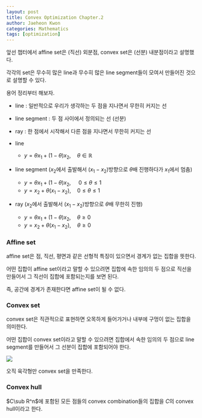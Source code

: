 ```yaml
---
layout: post
title: Convex Optimization Chapter.2
author: Jaeheon Kwon
categories: Mathematics
tags: [optimization]
---
```




앞선 챕터에서 affine set은 (직선) 외분점, convex set은 (선분) 내분점이라고 설명했다.

각각의 set은 무수히 많은 line과 무수히 많은 line segment들이 모여서 만들어진 것으로 설명할 수 있다.

용어 정리부터 해보자.

- line : 일반적으로 우리가 생각하는 두 점을 지나면서 무한히 커지는 선
- line segment : 두 점 사이에서 정의되는 선 (선분)
- ray : 한 점에서 시작해서 다른 점을 지나면서 무한히 커지는 선



- line
    - $y = \theta x_1+(1-\theta)x_2, \quad \theta\in\mathbb R$
- line segment ($x_2$에서 출발해서 $(x_1-x_2)$방향으로 $\theta$배 진행하다가 $x_1$에서 멈춤)
    - $y = \theta x_1+(1-\theta)x_2,\quad\ 0\leq\theta\leq 1$
    - $y = x_2 +\theta(x_1-x_2),\quad 0\leq\theta\leq 1$
- ray ($x_2$에서 출발해서 ($x_1 - x_2$)방향으로 $\theta$배 무한히 진행)
    - $y = \theta x_1+(1-\theta)x_2,\quad \theta\geq0$
    - $y=x_2+\theta(x_1-x_2),\quad\theta\geq 0$



### Affine set

affine set은 점, 직선, 평면과 같은 선형적  특징이 있으면서 경계가 없는 집합을 뜻한다.

어떤 집합이 affine set이라고 말할 수 있으려면 집합에 속한 임의의 두 점으로 직선을 만들어서 그 직선이 집합에 포함되는지를 보면 된다.

즉, 공간에 경계가 존재한다면 affine set이 될 수 없다.



### Convex set

convex set은 직관적으로 표현하면 오목하게 들어가거나 내부에 구멍이 없는 집합을 의미한다.

어떤 집합이 convex set이라고 말할 수 있으려면 집합에서 속한 임의의 두 점으로 line segment를 만들어서 그 선분이 집합에 포함되어야 한다.



<img src = "https://del-luna.github.io/images/convex/5.png">



오직 육각형만 convex set을 만족한다.



### Convex hull

$C\sub R^n$에 포함된 모든 점들의 convex combination들의 집합을 $C$의 convex hull이라고 한다.

